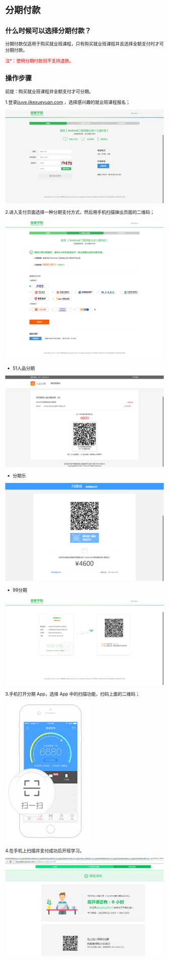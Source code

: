 # 分期付款 

## 什么时候可以选择分期付款？

分期付款仅适用于购买就业班课程，只有购买就业班课程并且选择全额支付时才可分期付款。

<font color=red>注*：使用分期付款则不支持退款。</font>


## 操作步骤

前提：购买就业班课程并全额支付才可分期。

1.登录[jiuye.jikexueyuan.com](http://jiuye.jikexueyuan.com/) ，选择感兴趣的就业班课程报名；

![](/images/baoming.png) 

2.进入支付页面选择一种分期支付方式，然后用手机扫描弹出页面的二维码；

![](/images/pay.png) 

- 51人品分期
 
![](/images/51pay.png) 

- 分期乐

![](/images/fenqilepay.png) 

- 99分期

![](/images/99pay.png) 

3.手机打开分期 App，选择 App 中的扫描功能，扫码上面的二维码；      

![](/images/saomiao.png)    

4.在手机上扫描并支付成功后开班学习。

![](/images/baomingkaiban.png) 

